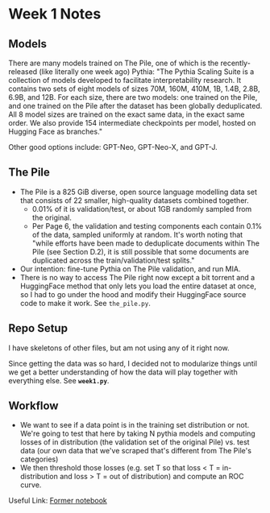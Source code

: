 # Week 1 Notes

## Models
There are many models trained on The Pile, one of which is the recently-released (like literally one week ago) Pythia: "The Pythia Scaling Suite is a collection of models developed to facilitate interpretability research. It contains two sets of eight models of sizes 70M, 160M, 410M, 1B, 1.4B, 2.8B, 6.9B, and 12B. For each size, there are two models: one trained on the Pile, and one trained on the Pile after the dataset has been globally deduplicated. All 8 model sizes are trained on the exact same data, in the exact same order. We also provide 154 intermediate checkpoints per model, hosted on Hugging Face as branches."

Other good options include: GPT-Neo, GPT-Neo-X, and GPT-J. 

## The Pile
- The Pile is a 825 GiB diverse, open source language modelling data set that consists of 22 smaller, high-quality datasets combined together.
    - 0.01% of it is validation/test, or about 1GB randomly sampled from the original.
    - Per Page 6, the validation and testing components each contain 0.1% of the data, sampled uniformly at random. It's worth noting that "while efforts have been made to deduplicate documents within The Pile (see Section D.2), it is still possible that some documents are duplicated across the train/validation/test splits."
- Our intention: fine-tune Pythia on The Pile validation, and run MIA. 
- There is no way to access The Pile right now except a bit torrent and a HuggingFace method that only lets you load the entire dataset at once, so I had to go under the hood and modify their HuggingFace source code to make it work. See `the_pile.py`. 

## Repo Setup

I have skeletons of other files, but am not using any of it right now. 

Since getting the data was so hard, I decided not to modularize things until we get a better understanding of how the data will play together with everything else. See **`week1.py`**. 

## Workflow
- We want to see if a data point is in the training set distribution or not. We're going to test that here by taking N pythia models and computing losses of in distribution (the validation set of the original Pile) vs. test data (our own data that we've scraped that's different from The Pile's categories)
- We then threshold those losses (e.g. set T so that loss < T = in-distribution and loss > T = out of distribution) and compute an ROC curve.

Useful Link: [Former notebook](https://colab.research.google.com/drive/1qDnTHUL7EiCw2FbD7GPSmQKfYqqSRb9A?authuser=1#scrollTo=qewZnFO9O-lx)